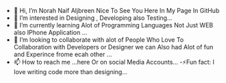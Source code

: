 - 👋 Hi, I’m Norah Naif Aljbreen Nice To See You Here In My Page In GitHub 
- 👀 I’m interested in Designing , Developing also Testing...
- 🌱 I’m currently learning Alot of Programming Languages Not Just WEB also IPhone Application ...
- 💞️ I’m looking to collaborate with alot of People Who Love To Collaboration with Developers or Designer we can Also had Alot of fun and Experince frome ecah other ...
- 📫 How to reach me ...here  Or on social Media Accounts...
-⚡Fun fact: I love writing code more than designing...
